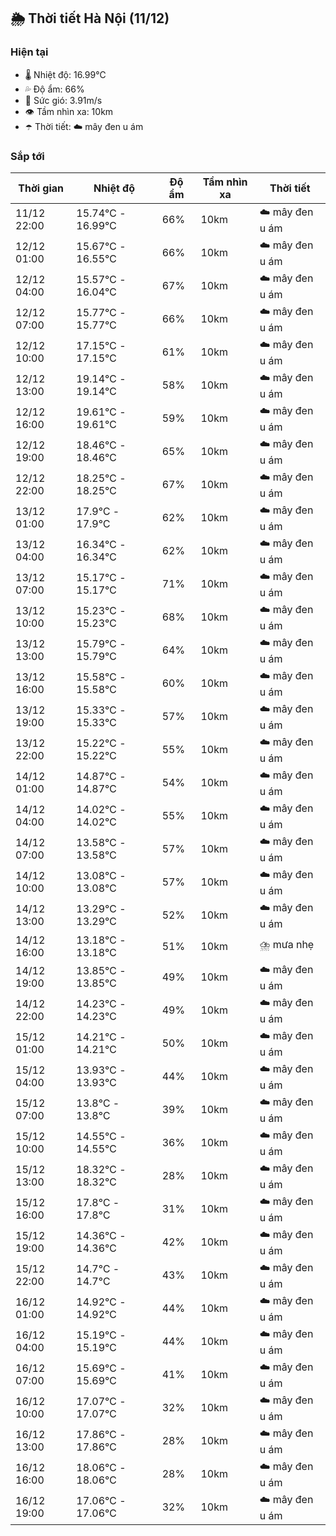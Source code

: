 ## 🌦️ Thời tiết Hà Nội (11/12)

### Hiện tại

- 🌡️ Nhiệt độ: 16.99℃
- 💦 Độ ẩm: 66%
- 💨 Sức gió: 3.91m/s
- 👁️ Tầm nhìn xa: 10km
- ☂️ Thời tiết: ☁️ mây đen u ám

### Sắp tới

| Thời gian | Nhiệt độ | Độ ẩm | Tầm nhìn xa | Thời tiết |
| --- | --- | --- | --- | --- |
| 11/12 22:00 | 15.74℃ - 16.99℃ | 66% | 10km | ☁️ mây đen u ám |
| 12/12 01:00 | 15.67℃ - 16.55℃ | 66% | 10km | ☁️ mây đen u ám |
| 12/12 04:00 | 15.57℃ - 16.04℃ | 67% | 10km | ☁️ mây đen u ám |
| 12/12 07:00 | 15.77℃ - 15.77℃ | 66% | 10km | ☁️ mây đen u ám |
| 12/12 10:00 | 17.15℃ - 17.15℃ | 61% | 10km | ☁️ mây đen u ám |
| 12/12 13:00 | 19.14℃ - 19.14℃ | 58% | 10km | ☁️ mây đen u ám |
| 12/12 16:00 | 19.61℃ - 19.61℃ | 59% | 10km | ☁️ mây đen u ám |
| 12/12 19:00 | 18.46℃ - 18.46℃ | 65% | 10km | ☁️ mây đen u ám |
| 12/12 22:00 | 18.25℃ - 18.25℃ | 67% | 10km | ☁️ mây đen u ám |
| 13/12 01:00 | 17.9℃ - 17.9℃ | 62% | 10km | ☁️ mây đen u ám |
| 13/12 04:00 | 16.34℃ - 16.34℃ | 62% | 10km | ☁️ mây đen u ám |
| 13/12 07:00 | 15.17℃ - 15.17℃ | 71% | 10km | ☁️ mây đen u ám |
| 13/12 10:00 | 15.23℃ - 15.23℃ | 68% | 10km | ☁️ mây đen u ám |
| 13/12 13:00 | 15.79℃ - 15.79℃ | 64% | 10km | ☁️ mây đen u ám |
| 13/12 16:00 | 15.58℃ - 15.58℃ | 60% | 10km | ☁️ mây đen u ám |
| 13/12 19:00 | 15.33℃ - 15.33℃ | 57% | 10km | ☁️ mây đen u ám |
| 13/12 22:00 | 15.22℃ - 15.22℃ | 55% | 10km | ☁️ mây đen u ám |
| 14/12 01:00 | 14.87℃ - 14.87℃ | 54% | 10km | ☁️ mây đen u ám |
| 14/12 04:00 | 14.02℃ - 14.02℃ | 55% | 10km | ☁️ mây đen u ám |
| 14/12 07:00 | 13.58℃ - 13.58℃ | 57% | 10km | ☁️ mây đen u ám |
| 14/12 10:00 | 13.08℃ - 13.08℃ | 57% | 10km | ☁️ mây đen u ám |
| 14/12 13:00 | 13.29℃ - 13.29℃ | 52% | 10km | ☁️ mây đen u ám |
| 14/12 16:00 | 13.18℃ - 13.18℃ | 51% | 10km | ⛈️ mưa nhẹ |
| 14/12 19:00 | 13.85℃ - 13.85℃ | 49% | 10km | ☁️ mây đen u ám |
| 14/12 22:00 | 14.23℃ - 14.23℃ | 49% | 10km | ☁️ mây đen u ám |
| 15/12 01:00 | 14.21℃ - 14.21℃ | 50% | 10km | ☁️ mây đen u ám |
| 15/12 04:00 | 13.93℃ - 13.93℃ | 44% | 10km | ☁️ mây đen u ám |
| 15/12 07:00 | 13.8℃ - 13.8℃ | 39% | 10km | ☁️ mây đen u ám |
| 15/12 10:00 | 14.55℃ - 14.55℃ | 36% | 10km | ☁️ mây đen u ám |
| 15/12 13:00 | 18.32℃ - 18.32℃ | 28% | 10km | ☁️ mây đen u ám |
| 15/12 16:00 | 17.8℃ - 17.8℃ | 31% | 10km | ☁️ mây đen u ám |
| 15/12 19:00 | 14.36℃ - 14.36℃ | 42% | 10km | ☁️ mây đen u ám |
| 15/12 22:00 | 14.7℃ - 14.7℃ | 43% | 10km | ☁️ mây đen u ám |
| 16/12 01:00 | 14.92℃ - 14.92℃ | 44% | 10km | ☁️ mây đen u ám |
| 16/12 04:00 | 15.19℃ - 15.19℃ | 44% | 10km | ☁️ mây đen u ám |
| 16/12 07:00 | 15.69℃ - 15.69℃ | 41% | 10km | ☁️ mây đen u ám |
| 16/12 10:00 | 17.07℃ - 17.07℃ | 32% | 10km | ☁️ mây đen u ám |
| 16/12 13:00 | 17.86℃ - 17.86℃ | 28% | 10km | ☁️ mây đen u ám |
| 16/12 16:00 | 18.06℃ - 18.06℃ | 28% | 10km | ☁️ mây đen u ám |
| 16/12 19:00 | 17.06℃ - 17.06℃ | 32% | 10km | ☁️ mây đen u ám |
